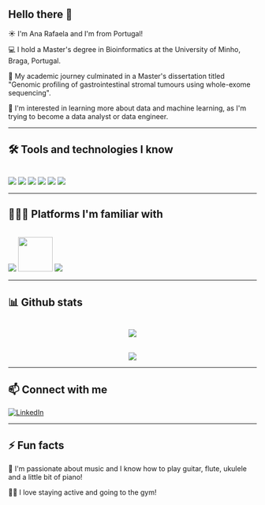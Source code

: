 ## Hello there 👋

<!--
**anarspereira/anarspereira** is a ✨ _special_ ✨ repository because its `README.md` (this file) appears on your GitHub profile.

Here are some ideas to get you started:

- 🔭 I’m currently working on ...
- 🌱 I’m currently learning ...
- 👯 I’m looking to collaborate on ...
- 🤔 I’m looking for help with ...
- 💬 Ask me about ...
- 📫 How to reach me: ...
- 😄 Pronouns: ...
- ⚡ Fun fact: ...
-->

☀️ I'm Ana Rafaela and I'm from Portugal!

💻 I hold a Master's degree in Bioinformatics at the University of Minho, Braga, Portugal.

🧬 My academic journey culminated in a Master's dissertation titled "Genomic profiling of gastrointestinal stromal tumours using whole-exome sequencing".

🚀 I'm interested in learning more about data and machine learning, as I'm trying to become a data analyst or data engineer.

---

## 🛠️ **Tools and technologies I know**
<br>
<code><img src="https://img.icons8.com/fluency/96/null/python.png"/></code>
<!-- <code><img src="https://img.icons8.com/color/96/000000/tensorflow.png"/></code> -->
<code><img src="https://img.icons8.com/?size=100&id=J0SgMWzAxqFj&format=png&color=000000"/></code>
<code><img src="https://img.icons8.com/?size=100&id=CLvQeiwFpit4&format=png&color=000000"/></code>
<code><img src="https://img.icons8.com/?size=100&id=UFXRpPFebwa2&format=png&color=000000"/></code>
<code><img src="https://img.icons8.com/?size=100&id=r5Y16PcDkoWI&format=png&color=000000"/></code>
<!-- <code><img src="https://img.icons8.com/color/96/null/javascript--v1.png"/></code> -->
<code><img src="https://img.icons8.com/color/96/null/git.png"/></code>

---

## 👩🏻‍💻 **Platforms I'm familiar with**
<br>
<code><img src="https://img.icons8.com/fluency/96/null/visual-studio-code-2019.png"/></code>
<code><img height="70"  src="https://img.icons8.com/?size=100&id=117121&format=png&color=000000"></code>
<code><img src="https://img.icons8.com/?size=100&id=3tC9EQumUAuq&format=png&color=000000"/></code>
<!--
<code><img height="70"  src="https://www.analyticsvidhya.com/wp-content/uploads/2015/06/kaggle-logo-transparent-300.png"></code>
<code><img height="70"  src="https://miro.medium.com/max/776/1*Lad06lrjlU9UZgSTHUoyfA.png"></code>
-->

---

## 📊 **Github stats**

<p align="center">
  <br>
 <img align="center"  src="https://github-readme-streak-stats.herokuapp.com/?user=anarspereira&theme=radical" />
  <br>
<!-- <img align="center" src="https://github-readme-stats.vercel.app/api?username=anarspereira&show_icons=true&theme=radical&line_height=21"/> -->
  <br>
<!--<img align="center" src="https://github-profile-trophy.vercel.app/?username=anarspereira&theme=dracula" alt="Ana's github trophy"/> -->

<!--![Lines of code](https://img.shields.io/badge/From%20Hello%20World%20I%27ve%20Written-1.7%20million%20lines%20of%20code-blue) -->

<p align="center">
   <img align="center" src="https://github-readme-stats.vercel.app/api/top-langs/?username=anarspereira&theme=radical&line_height=10&hide_langs_below=1&layout=compact" />
<!--    <img align="right" alt="GIF" height="300px" src="https://media.giphy.com/media/xT9IgzoKnwFNmISR8I/giphy.gif" />  -->
</p>

---

## 📫 Connect with me
[![LinkedIn](https://img.icons8.com/?size=100&id=13930&format=png&color=000000&link=https://www.linkedin.com/in/ana-rafaela-pereira//)](https://www.linkedin.com/in/ana-rafaela-pereira/)

<!--
![Visitor Count](https://komarev.com/ghpvc/?username=anarspereira)
![Visitor Count](https://profile-counter.glitch.me/anarspereira/count.svg)
-->

---

## ⚡ Fun facts

🎵 I'm passionate about music and I know how to play guitar, flute, ukulele and a little bit of piano!

🏋️‍♀️ I love staying active and going to the gym!
